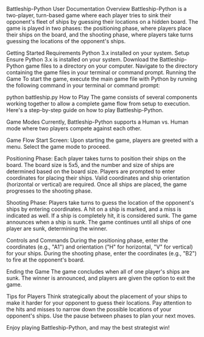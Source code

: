 Battleship-Python User Documentation
Overview
Battleship-Python is a two-player, turn-based game where each player tries to sink their opponent's fleet of ships by guessing their locations on a hidden board. The game is played in two phases: the positioning phase, where players place their ships on the board, and the shooting phase, where players take turns guessing the locations of the opponent's ships.

Getting Started
Requirements Python 3.x installed on your system. Setup Ensure Python 3.x is installed on your system. Download the Battleship-Python game files to a directory on your computer. Navigate to the directory containing the game files in your terminal or command prompt. Running the Game To start the game, execute the main game file with Python by running the following command in your terminal or command prompt:

python battleship.py
How to Play
The game consists of several components working together to allow a complete game flow from setup to execution. Here's a step-by-step guide on how to play Battleship-Python.

Game Modes
Currently, Battleship-Python supports a Human vs. Human mode where two players compete against each other.

Game Flow
Start Screen:
Upon starting the game, players are greeted with a menu. Select the game mode to proceed.

Positioning Phase:
Each player takes turns to position their ships on the board. The board size is 5x5, and the number and size of ships are determined based on the board size. Players are prompted to enter coordinates for placing their ships. Valid coordinates and ship orientation (horizontal or vertical) are required. Once all ships are placed, the game progresses to the shooting phase.

Shooting Phase:
Players take turns to guess the location of the opponent's ships by entering coordinates. A hit on a ship is marked, and a miss is indicated as well. If a ship is completely hit, it is considered sunk. The game announces when a ship is sunk. The game continues until all ships of one player are sunk, determining the winner.

Controls and Commands
During the positioning phase, enter the coordinates (e.g., "A1") and orientation ("H" for horizontal, "V" for vertical) for your ships. During the shooting phase, enter the coordinates (e.g., "B2") to fire at the opponent's board.

Ending the Game
The game concludes when all of one player's ships are sunk. The winner is announced, and players are given the option to exit the game.

Tips for Players
Think strategically about the placement of your ships to make it harder for your opponent to guess their locations. Pay attention to the hits and misses to narrow down the possible locations of your opponent's ships. Use the pause between phases to plan your next moves.

Enjoy playing Battleship-Python, and may the best strategist win!
